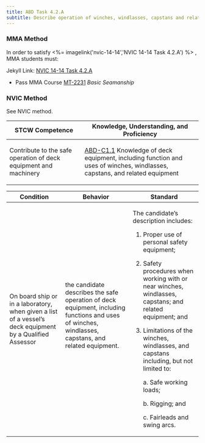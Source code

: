 ```yaml
---
title: ABD Task 4.2.A 
subtitle: Describe operation of winches, windlasses, capstans and related equipment
---
```



### MMA Method

In order to satisfy <%= imagelink('nvic-14-14','NVIC 14-14  Task  4.2.A') %> , MMA students must:

Jekyll Link: [NVIC 14-14  Task  4.2.A](/stcw23/assets/images/nvic-14-14.pdf)

* Pass MMA Course  [MT-2231](MT-2231) *Basic Seamanship*


### NVIC Method

<a onclick="togglevisibility('nvic_methods')" >See NVIC method.</a>

<div id='nvic_methods' class='hide'>

<table>
<thead>
<tr>
<th class='forty'> STCW Competence </th>
<th class='sixty'> Knowledge, Understanding, and Proficiency </th>
</tr>
</thead>




<tbody>
<tr><td markdown='1'>

Contribute to the safe operation of deck equipment and machinery

</td><td markdown='1'>

[ABD-C1.1](../../tables/25.html#ABD-C1.1) Knowledge of deck equipment, including function and uses of winches, windlasses, capstans, and related equipment

</td></tr>


</tbody>
</table>


<table>
<thead>
<tr><th class='twenty'>  Condition </th><th class='twenty'> Behavior </th><th  class='sixty'>Standard </th></tr>
</thead>
<tbody >



<tr><td markdown='1'>

On board ship or in a laboratory, when given a list of a vessel’s deck equipment by a Qualified Assessor

</td><td markdown='1'>

the candidate describes the safe operation of deck equipment, including functions and uses of winches, windlasses, capstans, and related equipment.

<br>

<div class="tooltip">
<span class="tooltiptext">
</span>
</div>


</td><td markdown='1'>

The candidate’s description includes:

1. Proper use of personal safety equipment;
2. Safety procedures when working with or near winches, windlasses, capstans; and related equipment; and
3. Limitations of the winches, windlasses, and capstans including, but not limited to:

	a. Safe working loads;

	b. Rigging; and

	c. Fairleads and swing arcs. 

</td></tr>
</tbody>
</table>
</div>
